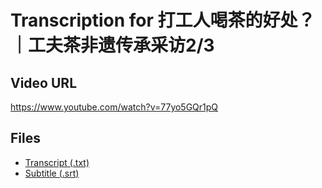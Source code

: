 # Transcription for 打工人喝茶的好处？｜工夫茶非遗传承采访2/3
## Video URL
https://www.youtube.com/watch?v=77yo5GQr1pQ
 
## Files
- [Transcript (.txt)](./transcript.txt)
- [Subtitle (.srt)](./transcript.srt)
